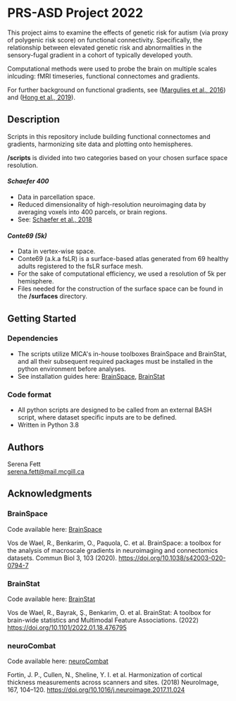 # PRS-ASD Project 2022

This project aims to examine the effects of genetic risk for autism (via proxy of polygenic risk score) on functional connectivity. Specifically, the relationship between elevated genetic risk and abnormalities in the sensory-fugal gradient in a cohort of typically developed youth. 

Computational methods were used to probe the brain on multiple scales inlcuding: fMRI timeseries, functional connectomes and gradients. 

For further background on functional gradients, see ([Margulies et al., 2016](https://www.pnas.org/doi/10.1073/pnas.1608282113)) and ([Hong et al., 2019](https://rdcu.be/c0z9K)). 

## Description

Scripts in this repository include building functional connectomes and gradients, harmonizing site data and plotting onto hemispheres. 

**/scripts** is divided into two categories based on your chosen surface space resolution. 

#### *Schaefer 400*
* Data in parcellation space.
* Reduced dimensionality of high-resolution neuroimaging data by averaging voxels into 400 parcels, or brain regions. 
* See: [Schaefer et al., 2018](https://pubmed.ncbi.nlm.nih.gov/28981612/)

#### *Conte69 (5k)*

* Data in vertex-wise space.
* Conte69 (a.k.a fsLR) is a surface-based atlas generated from 69 healthy adults registered to the fsLR surface mesh. 
* For the sake of computational efficiency, we used a resolution of 5k per hemisphere. 
* Files needed for the construction of the surface space can be found in the **/surfaces** directory. 


## Getting Started

### Dependencies

* The scripts utilize MICA's in-house toolboxes BrainSpace and BrainStat, and all their subsequent required packages must be installed in the python environment before analyses. 
* See installation guides here: [BrainSpace](https://brainspace.readthedocs.io/en/latest/pages/install.html#python-installation), [BrainStat]( https://brainstat.readthedocs.io/en/master/generic/install.html#python-installation)


### Code format

* All python scripts are designed to be called from an external BASH script, where dataset specific inputs are to be defined. 
* Written in Python 3.8


## Authors

Serena Fett   
[serena.fett@mail.mcgill.ca](serena.fett@mail.mcgill.ca)

## Acknowledgments

### BrainSpace

Code available here: [BrainSpace ](https://github.com/MICA-MNI/BrainSpace)

Vos de Wael, R., Benkarim, O., Paquola, C. et al. BrainSpace: a toolbox for the analysis of macroscale gradients in neuroimaging and connectomics datasets. Commun Biol 3, 103 (2020). https://doi.org/10.1038/s42003-020-0794-7

### BrainStat

Code available here:  [BrainStat ](https://github.com/MICA-MNI/BrainStat)

Vos de Wael, R., Bayrak, Ş., Benkarim, O. et al. BrainStat: A toolbox for brain-wide statistics and Multimodal Feature Associations. (2022) https://doi.org/10.1101/2022.01.18.476795 

### neuroCombat 

Code available here: [neuroCombat](https://github.com/Jfortin1/neuroCombat)

Fortin, J. P., Cullen, N., Sheline, Y. I. et al. Harmonization of cortical thickness measurements across scanners and sites. (2018) NeuroImage, 167, 104–120. https://doi.org/10.1016/j.neuroimage.2017.11.024



